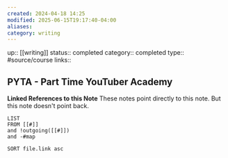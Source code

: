 ```yaml
---
created: 2024-04-18 14:25
modified: 2025-06-15T19:17:40-04:00
aliases:
category: writing
---
```

up::  [[writing]]
status:: completed
category:: completed
type:: #source/course
links::
## PYTA - Part Time YouTuber Academy


**Linked References to this Note**
These notes point directly to this note. But this note doesn't point back.
```dataview
LIST
FROM [[#]]
and !outgoing([[#]])
and -#map

SORT file.link asc
```
